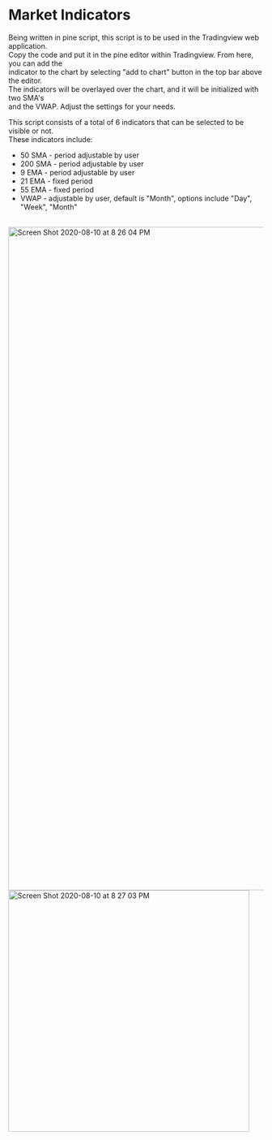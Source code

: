 # Market Indicators
Being written in pine script, this script is to be used in the Tradingview web application. <br/>
Copy the code and put it in the pine editor within Tradingview. From here, you can add the <br/>
indicator to the chart by selecting "add to chart" button in the top bar above the editor.<br/>
The indicators will be overlayed over the chart, and it will be initialized with two SMA's <br/>
and the VWAP. Adjust the settings for your needs. <br/>

This script consists of a total of 6 indicators that can be selected to be visible or not.<br/>These indicators include: 
<ul>
  <li>50  SMA   - period adjustable by user</li>
  <li>200 SMA   - period adjustable by user</li>
  <li>9   EMA   - period adjustable by user</li>
  <li>21  EMA   - fixed period</li>
  <li>55  EMA   - fixed period</li>
  <li>VWAP      - adjustable by user, default is "Month", options include "Day", "Week", "Month"</li>
</ul>
<br/>
<img width="1307" alt="Screen Shot 2020-08-10 at 8 26 04 PM" src="https://user-images.githubusercontent.com/47867514/89874529-924ceb00-db81-11ea-9d0a-6bb30f7f1371.png">

<img width="476" alt="Screen Shot 2020-08-10 at 8 27 03 PM" src="https://user-images.githubusercontent.com/47867514/89875540-ff14b500-db82-11ea-9bb8-ffbf033328c1.png">
